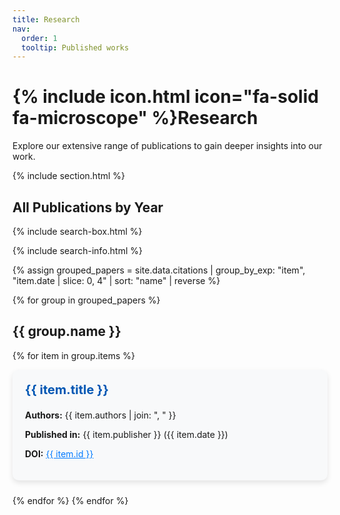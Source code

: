 ```yaml
---
title: Research
nav:
  order: 1
  tooltip: Published works
---
```


# {% include icon.html icon="fa-solid fa-microscope" %}Research

Explore our extensive range of publications to gain deeper insights into our work. 

{% include section.html %}

## All Publications by Year

{% include search-box.html %}

{% include search-info.html %}

{% assign grouped_papers = site.data.citations | group_by_exp: "item", "item.date | slice: 0, 4" | sort: "name" | reverse %}

{% for group in grouped_papers %}
## {{ group.name }}

{% for item in group.items %}
<div style="background: #f8f9fa; padding: 20px; border-radius: 10px; box-shadow: 0px 4px 8px rgba(0,0,0,0.1); margin-bottom: 24px; display: flex; justify-content: space-between; align-items: center;">

  <div style="flex: 1;">
    <h3 style="margin-top: 0; font-size: 20px;"><a href="{{ item.link }}" style="text-decoration: none; color: #0056b3;">{{ item.title }}</a></h3>
    <p><strong>Authors:</strong> {{ item.authors | join: ", " }}</p>
    <p><strong>Published in:</strong> {{ item.publisher }} ({{ item.date }})</p>
    <p><strong>DOI:</strong> <a href="{{ item.link }}" style="color: #007bff;">{{ item.id }}</a></p>
  </div>

  <div style="margin-left: 20px;">
    <div data-badge-popover="right" data-badge-type="donut" data-doi="{{ item.id | remove: 'doi:' }}" class="altmetric-embed"></div>
  </div>

</div>
{% endfor %}
{% endfor %}

<script async src="https://d1bxh8uas1mnw7.cloudfront.net/assets/embed.js"></script>
